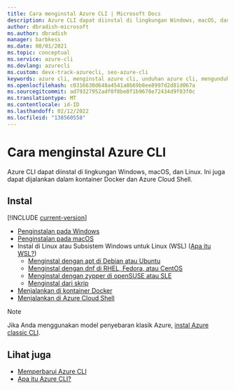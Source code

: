 ```yaml
---
title: Cara menginstal Azure CLI | Microsoft Docs
description: Azure CLI dapat diinstal di lingkungan Windows, macOS, dan Linux. Ini juga dapat dijalankan dalam kontainer Docker dan Azure Cloud Shell.
author: dbradish-microsoft
ms.author: dbradish
manager: barbkess
ms.date: 08/01/2021
ms.topic: conceptual
ms.service: azure-cli
ms.devlang: azurecli
ms.custom: devx-track-azurecli, seo-azure-cli
keywords: azure cli, menginstal azure cli, unduhan azure cli, mengunduh azure cli
ms.openlocfilehash: c0316630d648a4541a8b69b8ee8997d2d81d067a
ms.sourcegitcommit: ad79327952adf0f8be8f1b9678e72434d9f03f0c
ms.translationtype: MT
ms.contentlocale: id-ID
ms.lasthandoff: 02/12/2022
ms.locfileid: "138560558"
---
```

# <a name="how-to-install-the-azure-cli"></a>Cara menginstal Azure CLI

Azure CLI dapat diinstal di lingkungan Windows, macOS, dan Linux.  Ini juga dapat dijalankan dalam kontainer Docker dan Azure Cloud Shell.

## <a name="install"></a>Instal

[!INCLUDE [current-version](includes/current-version.md)]

* [Penginstalan pada Windows](install-azure-cli-windows.md)
* [Penginstalan pada macOS](install-azure-cli-macos.md)
* Instal di Linux atau Subsistem Windows untuk Linux (WSL) ([Apa itu WSL?](/windows/wsl/about))
  * [Menginstal dengan apt di Debian atau Ubuntu](/cli/azure/install-azure-cli-linux?pivots=apt)
  * [Menginstal dengan dnf di RHEL, Fedora, atau CentOS](/cli/azure/install-azure-cli-linux?pivots=dnf)
  * [Menginstal dengan zypper di openSUSE atau SLE](/cli/azure/install-azure-cli-linux?pivots=zypper)
  * [Menginstal dari skrip](/cli/azure/install-azure-cli-linux?pivots=script)
* [Menjalankan di kontainer Docker](run-azure-cli-docker.md)
* [Menjalankan di Azure Cloud Shell](/azure/cloud-shell/quickstart)


> [!NOTE]
> Jika Anda menggunakan model penyebaran klasik Azure, [instal Azure classic CLI](install-classic-cli.md).

## <a name="see-also"></a>Lihat juga

* [Memperbarui Azure CLI](update-azure-cli.md)
* [Apa itu Azure CLI?](what-is-azure-cli.md)
